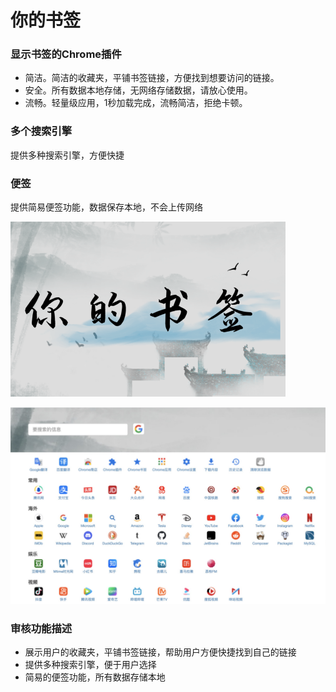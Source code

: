 # 你的书签

### 显示书签的Chrome插件

- 简洁。简洁的收藏夹，平铺书签链接，方便找到想要访问的链接。
- 安全。所有数据本地存储，无网络存储数据，请放心使用。
- 流畅。轻量级应用，1秒加载完成，流畅简洁，拒绝卡顿。

### 多个搜索引擎

提供多种搜索引擎，方便快捷

### 便签

提供简易便签功能，数据保存本地，不会上传网络

![image](https://raw.githubusercontent.com/start2004/your_bookmark/main/review-image/440x280.png)

![image](https://raw.githubusercontent.com/start2004/your_bookmark/main/review-image/1280x800-1.png)

### 审核功能描述

- 展示用户的收藏夹，平铺书签链接，帮助用户方便快捷找到自己的链接
- 提供多种搜索引擎，便于用户选择
- 简易的便签功能，所有数据存储本地